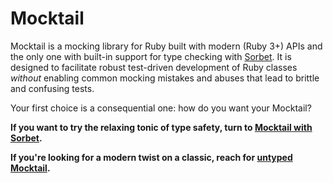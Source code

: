 # Mocktail

Mocktail is a mocking library for Ruby built with modern (Ruby 3+) APIs and the
only one with built-in support for type checking with
[Sorbet](https://sorbet.org).  It is designed to facilitate robust test-driven
development of Ruby classes _without_ enabling common mocking mistakes and
abuses that lead to brittle and confusing tests.

Your first choice is a consequential one: how do you want your Mocktail?

**If you want to try the relaxing tonic of type safety, turn to [Mocktail with Sorbet](/docs/sorbet.md).**

**If you're looking for a modern twist on a classic, reach for [untyped Mocktail](/docs/untyped.md).**
